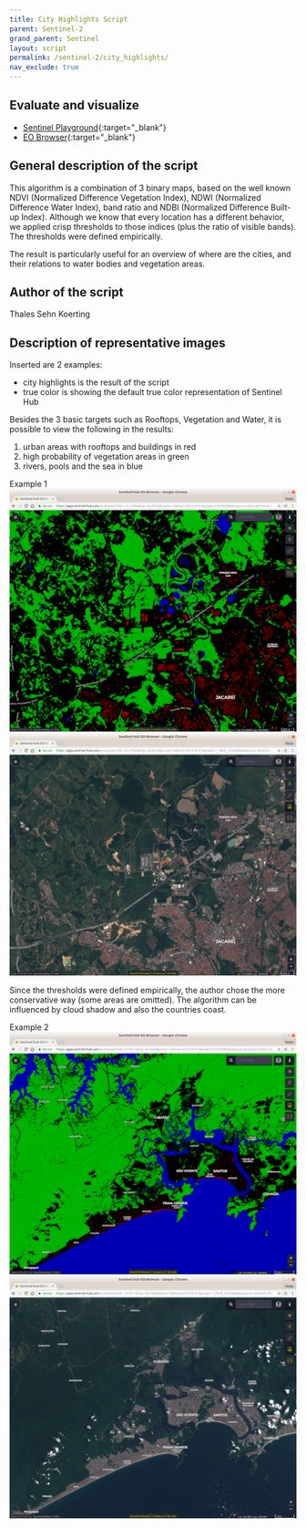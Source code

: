 ```yaml
---
title: City Highlights Script
parent: Sentinel-2
grand_parent: Sentinel
layout: script
permalink: /sentinel-2/city_highlights/
nav_exclude: true
---
```



## Evaluate and visualize
 - [Sentinel Playground](https://apps.sentinel-hub.com/sentinel-playground/?source=S2&lat=-23.26295352597338&lng=-46.00567817687988&zoom=13&preset=CUSTOM&layers=B01,B02,B03&maxcc=20&gain=1.0&gamma=1.0&time=2018-11-01%7C2019-05-31&atmFilter=&showDates=false&evalscript=Ly8gZGV0ZWN0aW9uIG9mIHZlZ2V0YXRpb24KTkRWSV9SZWRFZGdlID0gKEIwOCAtIEIwNSkvKEIwOCArIEIwNSkKdGhyZXNob2xkX3ZlZ2V0YXRpb24gPSAwLjQ1ClZlZ2V0YXRpb24gPSBORFZJX1JlZEVkZ2UgPiB0aHJlc2hvbGRfdmVnZXRhdGlvbgoKLy8gY2VyYW1pYyByb29mdG9wIGRldGVjdGlvbgpSQVRJT19SZWQgPSBCMDQvW0IwMStCMDIrQjAzK0IwNCtCMDUrQjA2K0IwN10KTkRCSSA9IChCMTEgLSBCMDgpLyhCMTEgKyBCMDgpCnRocmVzaG9sZF9yb29mdG9wID0gMC4xNApSb29mdG9wID0gKFJBVElPX1JlZCA%2BIHRocmVzaG9sZF9yb29mdG9wKSAmJiAoTkRCSSA%2BIHRocmVzaG9sZF9yb29mdG9wKQoKLy8gd2F0ZXIgZGV0ZWN0aW9uCk5EV0kgPSAoQjAzIC0gQjA4KS8oQjAzICsgQjA4KQp0aHJlc2hvbGRfd2F0ZXIgPSAwLjIKV2F0ZXIgPSBORFdJID4gdGhyZXNob2xkX3dhdGVyCgovLyBnYWluIHRvIG9idGFpbiBzbW9vdGggdmlzdWFsaXphdGlvbgpnYWluID0gMC43CnJldHVybiBbZ2FpbipSb29mdG9wLCBnYWluKlZlZ2V0YXRpb24sIGdhaW4qV2F0ZXJd){:target="_blank"}    
 - [EO Browser](https://apps.sentinel-hub.com/eo-browser/?lat=-23.27588&lng=-46.02095&zoom=13&time=2019-05-27&preset=CUSTOM&datasource=Sentinel-2%20L1C&layers=B01,B02,B03&evalscript=Ly8gZGV0ZWN0aW9uIG9mIHZlZ2V0YXRpb24KTkRWSV9SZWRFZGdlID0gKEIwOCAtIEIwNSkvKEIwOCArIEIwNSkKdGhyZXNob2xkX3ZlZ2V0YXRpb24gPSAwLjQ1ClZlZ2V0YXRpb24gPSBORFZJX1JlZEVkZ2UgPiB0aHJlc2hvbGRfdmVnZXRhdGlvbgoKLy8gY2VyYW1pYyByb29mdG9wIGRldGVjdGlvbgpSQVRJT19SZWQgPSBCMDQvW0IwMStCMDIrQjAzK0IwNCtCMDUrQjA2K0IwN10KTkRCSSA9IChCMTEgLSBCMDgpLyhCMTEgKyBCMDgpCnRocmVzaG9sZF9yb29mdG9wID0gMC4xNApSb29mdG9wID0gKFJBVElPX1JlZCA%2BIHRocmVzaG9sZF9yb29mdG9wKSAmJiAoTkRCSSA%2BIHRocmVzaG9sZF9yb29mdG9wKQoKLy8gd2F0ZXIgZGV0ZWN0aW9uCk5EV0kgPSAoQjAzIC0gQjA4KS8oQjAzICsgQjA4KQp0aHJlc2hvbGRfd2F0ZXIgPSAwLjIKV2F0ZXIgPSBORFdJID4gdGhyZXNob2xkX3dhdGVyCgovLyBnYWluIHRvIG9idGFpbiBzbW9vdGggdmlzdWFsaXphdGlvbgpnYWluID0gMC43CnJldHVybiBbZ2FpbipSb29mdG9wLCBnYWluKlZlZ2V0YXRpb24sIGdhaW4qV2F0ZXJd){:target="_blank"} 


## General description of the script

This algorithm is a combination of 3 binary maps, based on the well known NDVI (Normalized Difference Vegetation Index), NDWI (Normalized Difference Water Index), band ratio and NDBI (Normalized Difference Built-up Index). Although we know that every location has a different behavior, we applied crisp thresholds to those indices (plus the ratio of visible bands). The thresholds were defined empirically.

The result is particularly useful for an overview of where are the cities, and their relations to water bodies and vegetation areas.

## Author of the script

Thales Sehn Koerting

## Description of representative images

Inserted are 2 examples:
- city highlights is the result of the script
- true color is showing the default true color representation of Sentinel Hub

Besides the 3 basic targets such as Rooftops, Vegetation and Water, it is possible to view the following in the results:

1. urban areas with rooftops and buildings in red
2. high probability of vegetation areas in green
3. rivers, pools and the sea in blue

Example 1
![A visualisation with the City Highlights script](fig/example1_cityhighlights.png)
![True color visualisation](fig/example1_truecolor.png)

Since the thresholds were defined empirically, the author chose the more conservative way (some areas are omitted). The algorithm can be influenced by cloud shadow and also the countries coast.

Example 2
![A visualisation with the City Highlights script](fig/example2_cityhighlights.png)
![True color visualisation](fig/example2_truecolor.png)
